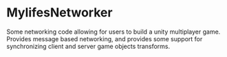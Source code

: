 # MylifesNetworker
Some networking code allowing for users to build a unity multiplayer game. Provides message based networking, and provides some support for synchronizing client and server game objects transforms.
